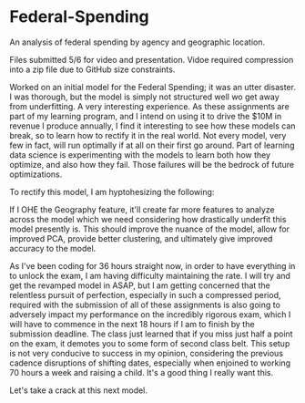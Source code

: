 # Federal-Spending
An analysis of federal spending by agency and geographic location.

Files submitted 5/6 for video and presentation.  Vidoe required compression into a zip file due to GitHub size constraints.

Worked on an initial model for the Federal Spending; it was an utter disaster.  I was thorough, but the model is simply not structured well wo get away from underfitting.  A very interesting experience.  As these assignments are part of my learning program, and I intend on using it to drive the $10M in revenue I produce annually, I find it interesting to see how these models can break, so to learn how to rectify it in the real world.  Not every model, very few in fact, will run optimally if at all on their first go around.  Part of learning data science is experimenting with the models to learn both how they optimize, and also how they fail.  Those failures will be the bedrock of future optimizations.

To rectify this model, I am hyptohesizing the following:

If I OHE the Geography feature, it'll create far more features to analyze across the model which we need considering how drastically underfit this model presently is.  This should improve the nuance of the model, allow for improved PCA, provide better clustering, and ultimately give improved accuracy to the model.

As I've been coding for 36 hours straight now, in order to have everything in to unlock the exam, I am having difficulty maintaining the rate.  I will try and get the revamped model in ASAP, but I am getting concerned that the relentless pursuit of perfection, especially in such a compressed period,  required with the submission of all of these assignments  is also going to adversely impact my performance on the incredibly rigorous exam, which I will have to commence in the next 18 hours if I am to finish by the submission deadline.  The class just learned that if you miss just half a point on the exam, it demotes you to some form of second class belt.  This setup is not very conducive to success in my opinion, considering the previous cadence disruptions of shifting dates, especially when enjoined to working 70 hours a week and raising a child.  It's a good thing I really want this.

Let's take a crack at this next model.
